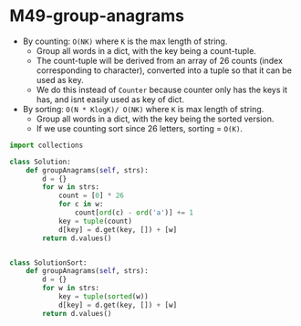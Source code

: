# M49-group-anagrams

* By counting: `O(NK)` where `K` is the max length of string. 
  * Group all words in a dict, with the key being a count-tuple.
  * The count-tuple will be derived from an array of 26 counts \(index corresponding to character\), converted into a tuple so that it can be used as key. 
  * We do this instead of `Counter` because counter only has the keys it has, and isnt easily used as key of dict. 
* By sorting: `O(N * KlogK)/ O(NK)` where `K` is max length of string.  
  * Group all words in a dict, with the key being the sorted version. 
  * If we use counting sort since 26 letters, sorting = `O(K)`.

```python
import collections

class Solution:
    def groupAnagrams(self, strs):
        d = {}
        for w in strs:
            count = [0] * 26
            for c in w:
                count[ord(c) - ord('a')] += 1
            key = tuple(count)
            d[key] = d.get(key, []) + [w]
        return d.values()


class SolutionSort:
    def groupAnagrams(self, strs):
        d = {}
        for w in strs:
            key = tuple(sorted(w))
            d[key] = d.get(key, []) + [w]
        return d.values()

```

